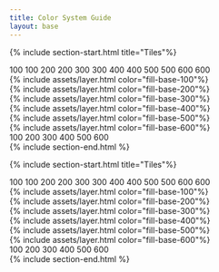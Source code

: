 ```yaml
---
title: Color System Guide
layout: base
---
```


{% include section-start.html title="Tiles"%}
<div class="flex flex-row gap-base">
    <div class="flex flex-col flex-1 py-8 ">
        <span class="flex flex-row items-center justify-end font-mono text-sm gap-md h-9">
            <span class="px-xs2 py-xs4">100</span>
            <span class="px-xs2 py-xs4 bg-alt-base-20 rounded-sm">100</span>
        </span>
        <span class="flex flex-row items-center justify-end font-mono text-sm gap-md h-9">
            <span class="px-xs2 py-xs4">200</span>
            <span class="px-xs2 py-xs4 bg-alt-base-20 rounded-sm">200</span>
        </span>
        <span class="flex flex-row items-center justify-end font-mono text-sm gap-md h-9">
            <span class="px-xs2 py-xs4">300</span>
            <span class="px-xs2 py-xs4 bg-alt-base-20 rounded-sm">300</span>
        </span>
        <span class="flex flex-row items-center justify-end font-mono text-sm gap-md h-9">
            <span class="px-xs2 py-xs4">400</span>
            <span class="px-xs2 py-xs4 bg-alt-base-20 rounded-sm">400</span>
        </span>
        <span class="flex flex-row items-center justify-end font-mono text-sm gap-md h-9">
            <span class="px-xs2 py-xs4">500</span>
            <span class="px-xs2 py-xs4 bg-alt-base-20 rounded-sm">500</span>
        </span>
        <span class="flex flex-row items-center justify-end font-mono text-sm gap-md h-9">
            <span class="px-xs2 py-xs4">600</span>
            <span class="px-xs2 py-xs4 bg-alt-base-20 rounded-sm">600</span>
        </span>
    </div>
    <div class="flex flex-col-reverse pb-16">
        <div class="layers h-9 z-[1]">
            {% include assets/layer.html color="fill-base-100"%}
        </div>
        <div class="layers h-9 z-[2]">
            {% include assets/layer.html color="fill-base-200"%}
        </div>
        <div class="layers h-9 z-[3]">
            {% include assets/layer.html color="fill-base-300"%}
        </div>
        <div class="layers h-9 z-[4]">
            {% include assets/layer.html color="fill-base-400"%}
        </div>
        <div class="layers h-9 z-[5]">
            {% include assets/layer.html color="fill-base-500"%}
        </div>
        <div class="layers h-9 z-[6]">
            {% include assets/layer.html color="fill-base-600"%}
        </div>
    </div>
    <div class="flex flex-col flex-1 py-8 ">
        <span class="flex flex-row items-center justify-start font-mono text-sm gap-md h-9">
            <span class="px-xs2 py-xs4">100</span>
        </span>
        <span class="flex flex-row items-center justify-start font-mono text-sm gap-md h-9">
            <span class="px-xs2 py-xs4">200</span>
        </span>
        <span class="flex flex-row items-center justify-start font-mono text-sm gap-md h-9">
            <span class="px-xs2 py-xs4">300</span>
        </span>
        <span class="flex flex-row items-center justify-start font-mono text-sm gap-md h-9">
            <span class="px-xs2 py-xs4">400</span>
        </span>
        <span class="flex flex-row items-center justify-start font-mono text-sm gap-md h-9">
            <span class="px-xs2 py-xs4">500</span>
        </span>
        <span class="flex flex-row items-center justify-start font-mono text-sm gap-md h-9">
            <span class="px-xs2 py-xs4">600</span>
        </span>
    </div>
</div>
{% include section-end.html %}

{% include section-start.html title="Tiles"%}
<div class="flex flex-row gap-base">
    <div class="flex flex-col flex-1 py-8 ">
        <span class="flex flex-row items-center justify-end font-mono text-sm gap-md h-9">
            <span class="px-xs2 py-xs4">100</span>
            <span class="px-xs2 py-xs4 bg-alt-base-20 rounded-sm">100</span>
        </span>
        <span class="flex flex-row items-center justify-end font-mono text-sm gap-md h-9">
            <span class="px-xs2 py-xs4">200</span>
            <span class="px-xs2 py-xs4 bg-alt-base-20 rounded-sm">200</span>
        </span>
        <span class="flex flex-row items-center justify-end font-mono text-sm gap-md h-9">
            <span class="px-xs2 py-xs4">300</span>
            <span class="px-xs2 py-xs4 bg-alt-base-20 rounded-sm">300</span>
        </span>
        <span class="flex flex-row items-center justify-end font-mono text-sm gap-md h-9">
            <span class="px-xs2 py-xs4">400</span>
            <span class="px-xs2 py-xs4 bg-alt-base-20 rounded-sm">400</span>
        </span>
        <span class="flex flex-row items-center justify-end font-mono text-sm gap-md h-9">
            <span class="px-xs2 py-xs4">500</span>
            <span class="px-xs2 py-xs4 bg-alt-base-20 rounded-sm">500</span>
        </span>
        <span class="flex flex-row items-center justify-end font-mono text-sm gap-md h-9">
            <span class="px-xs2 py-xs4">600</span>
            <span class="px-xs2 py-xs4 bg-alt-base-20 rounded-sm">600</span>
        </span>
    </div>
    <div class="flex flex-col-reverse pb-16">
        <div class="layers h-9 z-[1]">
            {% include assets/layer.html color="fill-base-100"%}
        </div>
        <div class="layers h-9 z-[2]">
            {% include assets/layer.html color="fill-base-200"%}
        </div>
        <div class="layers h-9 z-[3]">
            {% include assets/layer.html color="fill-base-300"%}
        </div>
        <div class="layers h-9 z-[4]">
            {% include assets/layer.html color="fill-base-400"%}
        </div>
        <div class="layers h-9 z-[5]">
            {% include assets/layer.html color="fill-base-500"%}
        </div>
        <div class="layers h-9 z-[6]">
            {% include assets/layer.html color="fill-base-600"%}
        </div>
    </div>
    <div class="flex flex-col flex-1 py-8 ">
        <span class="flex flex-row items-center justify-start font-mono text-sm gap-md h-9">
            <span class="px-xs2 py-xs4">100</span>
        </span>
        <span class="flex flex-row items-center justify-start font-mono text-sm gap-md h-9">
            <span class="px-xs2 py-xs4">200</span>
        </span>
        <span class="flex flex-row items-center justify-start font-mono text-sm gap-md h-9">
            <span class="px-xs2 py-xs4">300</span>
        </span>
        <span class="flex flex-row items-center justify-start font-mono text-sm gap-md h-9">
            <span class="px-xs2 py-xs4">400</span>
        </span>
        <span class="flex flex-row items-center justify-start font-mono text-sm gap-md h-9">
            <span class="px-xs2 py-xs4">500</span>
        </span>
        <span class="flex flex-row items-center justify-start font-mono text-sm gap-md h-9">
            <span class="px-xs2 py-xs4">600</span>
        </span>
    </div>
</div>
{% include section-end.html %}